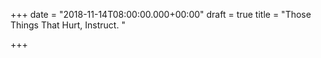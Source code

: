 +++
date = "2018-11-14T08:00:00.000+00:00"
draft = true
title = "Those Things That Hurt, Instruct. "

+++
